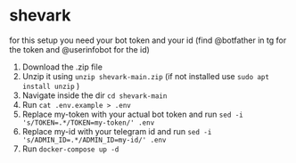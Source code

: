# shevark
for this setup you need your bot token and your id (find @botfather in tg for the token and @userinfobot for the id)

1. Download the .zip file
2. Unzip it using `unzip shevark-main.zip` (if not installed use `sudo apt install unzip` )
3. Navigate inside the dir `cd shevark-main`
4. Run `cat .env.example > .env`
5. Replace my-token with your actual bot token and run `sed -i 's/TOKEN=.*/TOKEN=my-token/' .env`
6. Replace my-id with your telegram id and run `sed -i 's/ADMIN_ID=.*/ADMIN_ID=my-id/' .env`
7. Run `docker-compose up -d`
